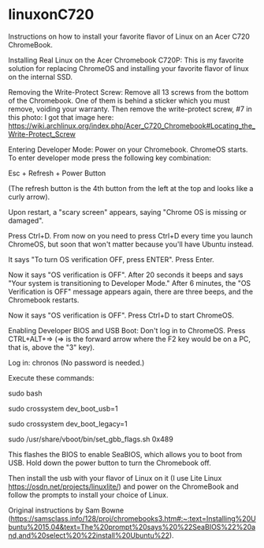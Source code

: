 # linuxonC720
Instructions on how to install your favorite flavor of Linux on an Acer C720 ChromeBook.

Installing Real Linux on the Acer Chromebook C720P:
This is my favorite solution for replacing ChromeOS and installing your favorite flavor of linux on the internal SSD.

Removing the Write-Protect Screw:
Remove all 13 screws from the bottom of the Chromebook. One of them is behind a sticker which you must remove, voiding your warranty.
Then remove the write-protect screw, #7 in this photo: I got that image here: https://wiki.archlinux.org/index.php/Acer_C720_Chromebook#Locating_the_Write-Protect_Screw

Entering Developer Mode:
Power on your Chromebook. ChromeOS starts.
To enter developer mode press the following key combination:

Esc + Refresh + Power Button

(The refresh button is the 4th button from the left at the top and looks like a curly arrow).

Upon restart, a "scary screen" appears, saying "Chrome OS is missing or damaged".

Press Ctrl+D. From now on you need to press Ctrl+D every time you launch ChromeOS, but soon that won't matter because you'll have Ubuntu instead.

It says "To turn OS verification OFF, press ENTER". Press Enter.

Now it says "OS verification is OFF". After 20 seconds it beeps and says "Your system is transitioning to Developer Mode." After 6 minutes, the "OS Verification is OFF" message appears again, there are three beeps, and the Chromebook restarts.

Now it says "OS verification is OFF". Press Ctrl+D to start ChromeOS.

Enabling Developer BIOS and USB Boot:
Don't log in to ChromeOS.
Press CTRL+ALT+=> (=> is the forward arrow where the F2 key would be on a PC, that is, above the "3" key).

Log in: chronos (No password is needed.)

Execute these commands:

sudo bash

sudo crossystem dev_boot_usb=1

sudo crossystem dev_boot_legacy=1

sudo /usr/share/vboot/bin/set_gbb_flags.sh 0x489

This flashes the BIOS to enable SeaBIOS, which allows you to boot from USB.
Hold down the power button to turn the Chromebook off.

Then install the usb with your flavor of Linux on it (I use Lite Linux https://osdn.net/projects/linuxlite/) and power on the ChromeBook and follow the prompts to install your choice of Linux.

Original instructions by Sam Bowne (https://samsclass.info/128/proj/chromebooks3.htm#:~:text=Installing%20Ubuntu%2015.04&text=The%20prompt%20says%20%22SeaBIOS%22%20and,and%20select%20%22install%20Ubuntu%22).
